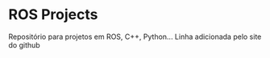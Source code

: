 # ROS Projects
 Repositório para projetos em ROS, C++, Python...
Linha adicionada pelo site do github
